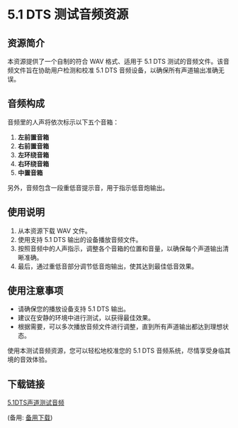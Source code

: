 # 5.1 DTS 测试音频资源

## 资源简介

本资源提供了一个自制的符合 WAV 格式、适用于 5.1 DTS 测试的音频文件。该音频文件旨在协助用户检测和校准 5.1 DTS 音频设备，以确保所有声道输出准确无误。

## 音频构成

音频里的人声将依次标示以下五个音箱：

1. **左前置音箱**
2. **右前置音箱**
3. **左环绕音箱**
4. **右环绕音箱**
5. **中置音箱**

另外，音频包含一段重低音提示音，用于指示低音炮输出。

## 使用说明

1. 从本资源下载 WAV 文件。
2. 使用支持 5.1 DTS 输出的设备播放音频文件。
3. 按照音频中的人声指示，调整各个音箱的位置和音量，以确保每个声道输出清晰准确。
4. 最后，通过重低音部分调节低音炮输出，使其达到最佳低音效果。

## 使用注意事项

- 请确保您的播放设备支持 5.1 DTS 输出。
- 建议在安静的环境中进行测试，以获得最佳效果。
- 根据需要，可以多次播放音频文件进行调整，直到所有声道输出都达到理想状态。

使用本测试音频资源，您可以轻松地校准您的 5.1 DTS 音频系统，尽情享受身临其境的音效体验。

## 下载链接
[5.1DTS声道测试音频](https://pan.quark.cn/s/f4fb952ea6c8) 

(备用: [备用下载](https://pan.baidu.com/s/1fM3-EjoAlmqG99E4xRkLsw?pwd=1234))
